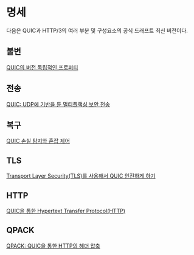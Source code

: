 <!--
# The specifications

Here is a collection of the latest official drafts for the various parts and
components of QUIC and HTTP/3.

## Invariants

[Version-Independent Properties of QUIC](https://tools.ietf.org/html/draft-ietf-quic-invariants-03)

## Transport

[QUIC: A UDP-Based Multiplexed and Secure Transport](https://tools.ietf.org/html/draft-ietf-quic-transport-19)

## Recovery

[QUIC Loss Detection and Congestion Control](https://tools.ietf.org/html/draft-ietf-quic-recovery-19)

## TLS

[Using Transport Layer Security (TLS) to Secure QUIC](https://tools.ietf.org/html/draft-ietf-quic-tls-19)

## HTTP

[Hypertext Transfer Protocol (HTTP) over QUIC](https://tools.ietf.org/html/draft-ietf-quic-http-19)

## QPACK

[QPACK: Header Compression for HTTP over QUIC](https://tools.ietf.org/html/draft-ietf-quic-qpack-07)
-->

# 명세

다음은 QUIC과 HTTP/3의 여러 부분 및 구성요소의 공식 드래프트 최신 버전이다.

## 불변

[QUIC의 버전 독립적인 프로퍼티](https://tools.ietf.org/html/draft-ietf-quic-invariants-03)

## 전송

[QUIC: UDP에 기반을 둔 멀티플랙싱 보안 전송](https://tools.ietf.org/html/draft-ietf-quic-transport-19)

## 복구

[QUIC 손실 탐지와 혼잡 제어](https://tools.ietf.org/html/draft-ietf-quic-recovery-19)

## TLS

[Transport Layer Security(TLS)를 사용해서 QUIC 안전하게 하기](https://tools.ietf.org/html/draft-ietf-quic-tls-19)

## HTTP

[QUIC을 통한 Hypertext Transfer Protocol(HTTP)](https://tools.ietf.org/html/draft-ietf-quic-http-19)

## QPACK

[QPACK: QUIC을 통한 HTTP의 헤더 압축](https://tools.ietf.org/html/draft-ietf-quic-qpack-07)
